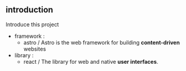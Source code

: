 ## introduction

Introduce this project

- framework :
  - astro / Astro is the web framework for building **content-driven** websites
- library :
  - react / The library for web and native **user interfaces**.
